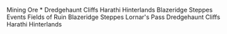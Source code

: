 Mining Ore
	* Dredgehaunt Cliffs
	Harathi Hinterlands
	Blazeridge Steppes
Events
	Fields of Ruin
	Blazeridge Steppes
	Lornar's Pass
	Dredgehaunt Cliffs
	Harathi Hinterlands
